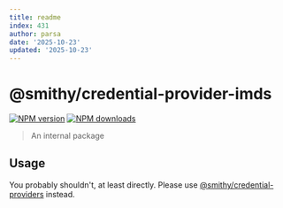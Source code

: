 ```yaml
---
title: readme
index: 431
author: parsa
date: '2025-10-23'
updated: '2025-10-23'
---
```

# @smithy/credential-provider-imds

[![NPM version](https://img.shields.io/npm/v/@smithy/credential-provider-imds/latest.svg)](https://www.npmjs.com/package/@smithy/credential-provider-imds)
[![NPM downloads](https://img.shields.io/npm/dm/@smithy/credential-provider-imds.svg)](https://www.npmjs.com/package/@smithy/credential-provider-imds)

> An internal package

## Usage

You probably shouldn't, at least directly. Please use [@smithy/credential-providers](https://www.npmjs.com/package/@smithy/credential-providers)
instead.
